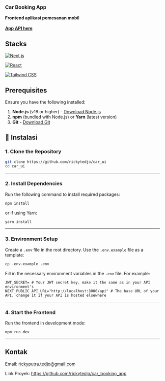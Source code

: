 <br />
<div>
  <h3>Car Booking App</h3>

  <p>
    <strong>Frontend aplikasi pemesanan mobil</strong>
    <br /><br />
    <a href="https://github.com/rickytedjo/car_booking_app"><strong>App API here</strong></a>
  </p>
</div>

## Stacks
<div>
<a href="https://nextjs.org/">

![Next.js](https://img.shields.io/badge/Next.js-000000?logo=next.js&logoColor=white&style=for-the-badge)

</a>

<a href="https://www.react.dev/">

![React](https://img.shields.io/badge/React-20232A?logo=react&logoColor=61DAFB&style=for-the-badge)

</a>

<a href="https://https://tailwindcss.com">

![Tailwind CSS](https://img.shields.io/badge/Tailwind_CSS-06B6D4?logo=tailwindcss&logoColor=white&style=for-the-badge)

</a>
</div>

## Prerequisites

Ensure you have the following installed:

1. **Node.js** (v18 or higher) - [Download Node.js](https://nodejs.org/)
2. **npm** (bundled with Node.js) or **Yarn** (latest version)
3. **Git** - [Download Git](https://git-scm.com/)


## 🚦 Instalasi

### 1. Clone the Repository

```bash
git clone https://github.com/rickytedjo/car_ui
cd car_ui
```
--- 
### 2. Install Dependencies

Run the following command to install required packages:

```bash
npm install
```

or if using Yarn:

```bash
yarn install
```
---
### 3. Environment Setup

Create a `.env` file in the root directory. Use the `.env.example` file as a template:

```bash
cp .env.example .env
```

Fill in the necessary environment variables in the `.env` file. For example:

```env
JWT_SECRET= # Your JWT secret key, make it the same as in your API environment's
NEXT_PUBLIC_API_URL="http://localhost:8000/api" # The base URL of your API, change it if your API is hosted elsewhere
```

---

### 4. Start the Frontend

Run the frontend in development mode:

```bash
npm run dev
```

---

## Kontak
Email: <rickyputra.tedjo@gmail.com>

Link Proyek: <https://github.com/rickytedjo/car_booking_app>